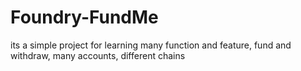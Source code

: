 # Foundry-FundMe
its a simple project for learning many function and feature, fund and withdraw, many accounts, different chains 
